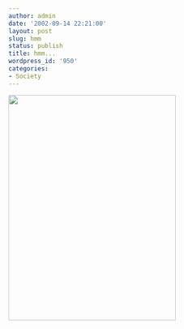 ```yaml
---
author: admin
date: '2002-09-14 22:21:00'
layout: post
slug: hmm
status: publish
title: hmm...
wordpress_id: '950'
categories:
- Society
---
```

<img width="330" height="445" src="http://homepage.mac.com/leperous/.Pictures/dissent.jpg" />
